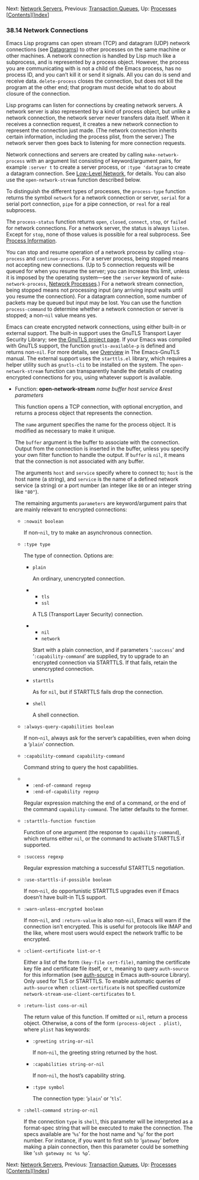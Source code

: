 <!-- This is the GNU Emacs Lisp Reference Manual
corresponding to Emacs version 27.2.

Copyright (C) 1990-1996, 1998-2021 Free Software Foundation,
Inc.

Permission is granted to copy, distribute and/or modify this document
under the terms of the GNU Free Documentation License, Version 1.3 or
any later version published by the Free Software Foundation; with the
Invariant Sections being "GNU General Public License," with the
Front-Cover Texts being "A GNU Manual," and with the Back-Cover
Texts as in (a) below.  A copy of the license is included in the
section entitled "GNU Free Documentation License."

(a) The FSF's Back-Cover Text is: "You have the freedom to copy and
modify this GNU manual.  Buying copies from the FSF supports it in
developing GNU and promoting software freedom." -->

<!-- Created by GNU Texinfo 6.7, http://www.gnu.org/software/texinfo/ -->

Next: [Network Servers](Network-Servers.html), Previous: [Transaction Queues](Transaction-Queues.html), Up: [Processes](Processes.html)   \[[Contents](index.html#SEC_Contents "Table of contents")]\[[Index](Index.html "Index")]

### 38.14 Network Connections

Emacs Lisp programs can open stream (TCP) and datagram (UDP) network connections (see [Datagrams](Datagrams.html)) to other processes on the same machine or other machines. A network connection is handled by Lisp much like a subprocess, and is represented by a process object. However, the process you are communicating with is not a child of the Emacs process, has no process ID, and you can’t kill it or send it signals. All you can do is send and receive data. `delete-process` closes the connection, but does not kill the program at the other end; that program must decide what to do about closure of the connection.

Lisp programs can listen for connections by creating network servers. A network server is also represented by a kind of process object, but unlike a network connection, the network server never transfers data itself. When it receives a connection request, it creates a new network connection to represent the connection just made. (The network connection inherits certain information, including the process plist, from the server.) The network server then goes back to listening for more connection requests.

Network connections and servers are created by calling `make-network-process` with an argument list consisting of keyword/argument pairs, for example `:server t` to create a server process, or `:type 'datagram` to create a datagram connection. See [Low-Level Network](Low_002dLevel-Network.html), for details. You can also use the `open-network-stream` function described below.

To distinguish the different types of processes, the `process-type` function returns the symbol `network` for a network connection or server, `serial` for a serial port connection, `pipe` for a pipe connection, or `real` for a real subprocess.

The `process-status` function returns `open`, `closed`, `connect`, `stop`, or `failed` for network connections. For a network server, the status is always `listen`. Except for `stop`, none of those values is possible for a real subprocess. See [Process Information](Process-Information.html).

You can stop and resume operation of a network process by calling `stop-process` and `continue-process`. For a server process, being stopped means not accepting new connections. (Up to 5 connection requests will be queued for when you resume the server; you can increase this limit, unless it is imposed by the operating system—see the `:server` keyword of `make-network-process`, [Network Processes](Network-Processes.html).) For a network stream connection, being stopped means not processing input (any arriving input waits until you resume the connection). For a datagram connection, some number of packets may be queued but input may be lost. You can use the function `process-command` to determine whether a network connection or server is stopped; a non-`nil` value means yes.

Emacs can create encrypted network connections, using either built-in or external support. The built-in support uses the GnuTLS Transport Layer Security Library; see [the GnuTLS project page](https://www.gnu.org/software/gnutls/). If your Emacs was compiled with GnuTLS support, the function `gnutls-available-p` is defined and returns non-`nil`. For more details, see [Overview](../emacs-gnutls/index.html#Top) in The Emacs-GnuTLS manual. The external support uses the `starttls.el` library, which requires a helper utility such as `gnutls-cli` to be installed on the system. The `open-network-stream` function can transparently handle the details of creating encrypted connections for you, using whatever support is available.

*   Function: **open-network-stream** *name buffer host service \&rest parameters*

    This function opens a TCP connection, with optional encryption, and returns a process object that represents the connection.

    The `name` argument specifies the name for the process object. It is modified as necessary to make it unique.

    The `buffer` argument is the buffer to associate with the connection. Output from the connection is inserted in the buffer, unless you specify your own filter function to handle the output. If `buffer` is `nil`, it means that the connection is not associated with any buffer.

    The arguments `host` and `service` specify where to connect to; `host` is the host name (a string), and `service` is the name of a defined network service (a string) or a port number (an integer like `80` or an integer string like `"80"`).

    The remaining arguments `parameters` are keyword/argument pairs that are mainly relevant to encrypted connections:

    *   `:nowait boolean`

        If non-`nil`, try to make an asynchronous connection.

    *   `:type type`

        The type of connection. Options are:

        *   `plain`

            An ordinary, unencrypted connection.

        *   *   `tls`
            *   `ssl`

            A TLS (Transport Layer Security) connection.

        *   *   `nil`
            *   `network`

            Start with a plain connection, and if parameters ‘`:success`’ and ‘`:capability-command`’ are supplied, try to upgrade to an encrypted connection via STARTTLS. If that fails, retain the unencrypted connection.

        *   `starttls`

            As for `nil`, but if STARTTLS fails drop the connection.

        *   `shell`

            A shell connection.

    *   `:always-query-capabilities boolean`

        If non-`nil`, always ask for the server’s capabilities, even when doing a ‘`plain`’ connection.

    *   `:capability-command capability-command`

        Command string to query the host capabilities.

    *   *   `:end-of-command regexp`
        *   `:end-of-capability regexp`

        Regular expression matching the end of a command, or the end of the command `capability-command`. The latter defaults to the former.

    *   `:starttls-function function`

        Function of one argument (the response to `capability-command`), which returns either `nil`, or the command to activate STARTTLS if supported.

    *   `:success regexp`

        Regular expression matching a successful STARTTLS negotiation.

    *   `:use-starttls-if-possible boolean`

        If non-`nil`, do opportunistic STARTTLS upgrades even if Emacs doesn’t have built-in TLS support.

    *   `:warn-unless-encrypted boolean`

        If non-`nil`, and `:return-value` is also non-`nil`, Emacs will warn if the connection isn’t encrypted. This is useful for protocols like IMAP and the like, where most users would expect the network traffic to be encrypted.

    *   `:client-certificate list-or-t`

        Either a list of the form `(key-file cert-file)`, naming the certificate key file and certificate file itself, or `t`, meaning to query `auth-source` for this information (see [auth-source](../auth/Help-for-users.html#Help-for-users) in Emacs auth-source Library). Only used for TLS or STARTTLS. To enable automatic queries of `auth-source` when `:client-certificate` is not specified customize `network-stream-use-client-certificates` to t.

    *   `:return-list cons-or-nil`

        The return value of this function. If omitted or `nil`, return a process object. Otherwise, a cons of the form `(process-object . plist)`, where `plist` has keywords:

        *   `:greeting string-or-nil`

            If non-`nil`, the greeting string returned by the host.

        *   `:capabilities string-or-nil`

            If non-`nil`, the host’s capability string.

        *   `:type symbol`

            The connection type: ‘`plain`’ or ‘`tls`’.

    *   `:shell-command string-or-nil`

        If the connection `type` is `shell`, this parameter will be interpreted as a format-spec string that will be executed to make the connection. The specs available are ‘`%s`’ for the host name and ‘`%p`’ for the port number. For instance, if you want to first ssh to ‘`gateway`’ before making a plain connection, then this parameter could be something like ‘`ssh gateway nc %s %p`’.

Next: [Network Servers](Network-Servers.html), Previous: [Transaction Queues](Transaction-Queues.html), Up: [Processes](Processes.html)   \[[Contents](index.html#SEC_Contents "Table of contents")]\[[Index](Index.html "Index")]
